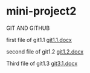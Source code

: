 # mini-project2

GIT AND GITHUB

first file of git1.1 [git1.1.docx](https://github.com/Ankeshkumar12/mini-project2/files/14438847/git1.1.docx)

second file of git1.2 [git1.2.docx](https://github.com/Ankeshkumar12/mini-project2/files/14451276/git1.2.docx)

Third file of git1.3 [git3.1.docx](https://github.com/Ankeshkumar12/mini-project2/files/14451291/git3.1.docx)
